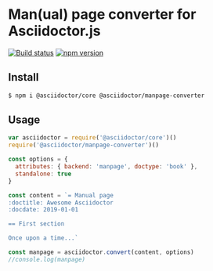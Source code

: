 # Man(ual) page converter for Asciidoctor.js

[![Build status](https://github.com/Mogztter/asciidoctor-manpage.js/workflows/Build/badge.svg)](https://github.com/Mogztter/asciidoctor-manpage.js/actions?query=workflow%3ABuild)
[![npm version](http://img.shields.io/npm/v/@asciidoctor/manpage-converter.svg)](https://www.npmjs.com/package/@asciidoctor/manpage-converter)

## Install

```sh
$ npm i @asciidoctor/core @asciidoctor/manpage-converter
```

## Usage

```javascript
var asciidoctor = require('@asciidoctor/core')()
require('@asciidoctor/manpage-converter')()

const options = {
  attributes: { backend: 'manpage', doctype: 'book' },
  standalone: true
}

const content = `= Manual page
:doctitle: Awesome Asciidoctor
:docdate: 2019-01-01

== First section

Once upon a time...`

const manpage = asciidoctor.convert(content, options)
//console.log(manpage)
```
